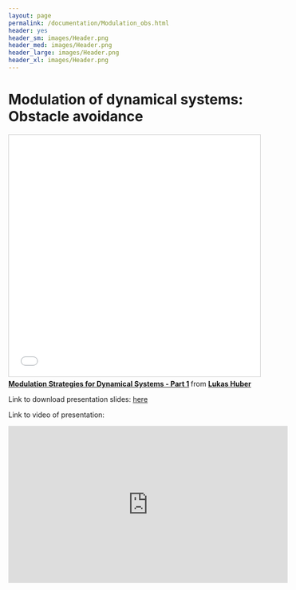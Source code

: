 ```yaml
---
layout: page
permalink: /documentation/Modulation_obs.html
header: yes
header_sm: images/Header.png
header_med: images/Header.png
header_large: images/Header.png
header_xl: images/Header.png
--- 
```

<h1>Modulation of dynamical systems: Obstacle avoidance</h1>

<iframe src="//www.slideshare.net/slideshow/embed_code/key/toe3zvdIzGLzeG" width="595" height="485" frameborder="0" marginwidth="0" marginheight="0" scrolling="no" style="border:1px solid #CCC; border-width:1px; margin-bottom:5px; max-width: 100%;" allowfullscreen> </iframe> <div style="margin-bottom:5px"> <strong> <a href="//www.slideshare.net/LukasHuber12/modulation-strategies-for-dynamical-systems-part-1" title="Modulation Strategies for Dynamical Systems - Part 1" target="_blank">Modulation Strategies for Dynamical Systems - Part 1</a> </strong> from <strong><a href="https://www.slideshare.net/LukasHuber12" target="_blank">Lukas Huber</a></strong> </div>

<p> Link to download presentation slides:  <a href="http://lasa.epfl.ch/files/Presentations/Modulation%20-%20Part_1.pptx">here</a> </p>

<p> Link to video of presentation: </p>
<iframe width="560" height="315" src="https://www.youtube.com/embed/7fKLhzgeBac" frameborder="0" allow="autoplay; encrypted-media" allowfullscreen></iframe>
